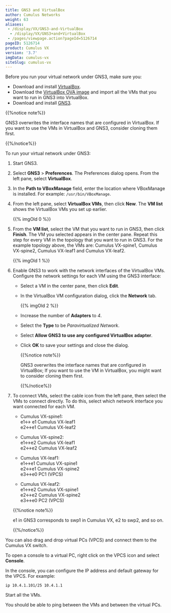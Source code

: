```yaml
---
title: GNS3 and VirtualBox
author: Cumulus Networks
weight: 63
aliases:
 - /display/VX/GNS3-and-VirtualBox
  - /display/VX/GNS3+and+VirtualBox
 - /pages/viewpage.action?pageId=5126714
pageID: 5126714
product: Cumulus VX
version: '3.7'
imgData: cumulus-vx
siteSlug: cumulus-vx
---
```

Before you run your virtual network under GNS3, make sure you:

  - Download and install [VirtualBox](https://www.virtualbox.org).
  - Download the [VirtualBox OVA image](https://cumulusnetworks.com/cumulus-vx/download/) and import
    all the VMs that you want to run in GNS3 into VirtualBox.
  - Download and install
    [GNS3](https://community.gns3.com/login.jspa?referer=/community/software/download).

{{%notice note%}}

GNS3 overwrites the interface names that are configured in VirtualBox.
If you want to use the VMs in VirtualBox and GNS3, consider cloning them
first.

{{%/notice%}}

To run your virtual network under GNS3:

1.  Start GNS3.

2.  Select **GNS3** \> **Preferences**. The Preferences dialog opens.
    From the left pane, select **VirtualBox**.

3.  In the **Path to VBoxManage** field, enter the location where
    VBoxManage is installed. For example: `/usr/bin/VBoxManage`.

4.  From the left pane, select **VirtualBox VMs**, then click **New**.
    The **VM list** shows the VirtualBox VMs you set up earlier.
    
    {{% imgOld 0 %}}

5.  From the **VM list**, select the VM that you want to run in GNS3,
    then click **Finish**. The VM you selected appears in the center
    pane. Repeat this step for every VM in the topology that you want to
    run in GNS3. For the example topology above, the VMs are: Cumulus
    VX-spine1, Cumulus VX-spine2, Cumulus VX-leaf1 and Cumulus VX-leaf2.
    
    {{% imgOld 1 %}}

6.  Enable GNS3 to work with the network interfaces of the VirtualBox
    VMs. Configure the network settings for each VM using the GNS3
    interface:
    
      - Select a VM in the center pane, then click **Edit**.
    
      - In the VirtualBox VM configuration dialog, click the **Network**
        tab.
        
        {{% imgOld 2 %}}
    
      - Increase the number of **Adapters** to *4*.
    
      - Select the **Type** to be *Paravirtualized Network*.
    
      - Select **Allow GNS3 to use any configured VirtualBox adapter**.
    
      - Click **OK** to save your settings and close the dialog.
        
        {{%notice note%}}
        
        GNS3 overwrites the interface names that are configured in
        VirtualBox; If you want to use the VM in VirtualBox, you might
        want to consider cloning them first.
        
        {{%/notice%}}

7.  To connect VMs, select the cable icon from the left pane, then
    select the VMs to connect directly. To do this, select which network
    interface you want connected for each VM.
    
      - Cumulus VX-spine1:  
        e1\<-\> e1 Cumulus VX-leaf1  
        e2\<-\>e1 Cumulus VX-leaf2
    
      - Cumulus VX-spine2:  
        e1\<-\>e2 Cumulus VX-leaf1  
        e2\<-\>e2 Cumulus VX-leaf2
    
      - Cumulus VX-leaf1:  
        e1\<-\>e1 Cumulus VX-spine1  
        e2\<-\>e1 Cumulus VX-spine2  
        e3\<-\>e0 PC1 (VPCS)
    
      - Cumulus VX-leaf2:  
        e1\<-\>e2 Cumulus VX-spine1  
        e2\<-\>e2 Cumulus VX-spine2  
        e3\<-\>e0 PC2 (VPCS)
    
    {{%notice note%}}
    
    e1 in GNS3 corresponds to swp1 in Cumulus VX, e2 to swp2, and so on.
    
    {{%/notice%}}

You can also drag and drop virtual PCs (VPCS) and connect them to the
Cumulus VX switch.

To open a console to a virtual PC, right click on the VPCS icon and
select **Console**.

In the console, you can configure the IP address and default gateway for
the VPCS. For example:

    ip 10.4.1.101/25 10.4.1.1

Start all the VMs.

You should be able to ping between the VMs and between the virtual PCs.
